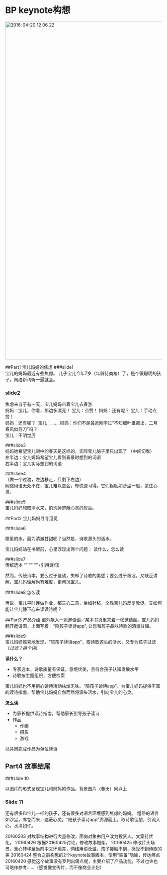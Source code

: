 # BP keynote构想  

<img width="1086" alt="2016-04-20 12 06 22" src="https://cloud.githubusercontent.com/assets/11477264/14740739/844a5226-0891-11e6-8786-1013a6a535f3.png">

##Part1 宝儿妈妈的焦虑
###slide1  
宝儿的妈妈最近有些焦虑。
儿子宝儿今年7岁（年龄待商榷）了，是个很聪明的孩子。网络新词听一遍就会。

### slide2
焦虑来自于有一天，宝儿妈妈带着宝儿去春游  
妈妈：宝儿，你看，那边多漂亮！ 
宝儿：点赞！
妈妈：还有呢？ 宝儿：手动点赞！    
妈妈：还有呢？   宝儿：…… 妈妈：你们不是最近刚学过“不知细叶谁裁出，二月春风似剪刀”吗？  
宝儿：不明觉厉

###slide3  
妈妈她希望宝儿眼中的春天是这样的，实际宝儿脑子里只出现了
（中间切看）  
左半边：宝儿妈妈希望宝儿看到春景时想到的词语  
右半边：宝儿实际想到的词语

###slide4  
（做一个过渡，左边移走，只剩下右边）  
网络用语无处不在，宝儿难以意会，却快速习得。它们粗粝如沙尘一般，蒙住心灵。

###slide5  
宝儿妈妈想取清水来，酌洗掉遮蔽心灵的灰尘。

##Part2 宝儿妈妈寻寻觅觅

###slide6

哪里的水，最为清澈甘甜呢？当然是，诗歌源头的活水。

宝儿妈妈站在书架前，心里浮现出两个问题：
读什么，怎么读 

###slide7  
传统选本
“”
“”
“”
(引用诗句)
 
然而，传统诗本，要么过于低幼，失却了诗歌的美感；要么过于艰涩，又缺乏讲解，宝儿妈理解尚有难度，更何况宝儿。

###slide8
怎么读

再说，宝儿平时连做作业，都三心二意，坐如针毡，全靠宝儿妈反复敦促。又如何能让宝儿静下心来读读诗呢？

##Part3 产品介绍 
窗外飘入一张邀请函／某本书页里夹着一张邀请函。宝儿妈妈翻开邀请函，上面写着：“陪孩子读诗app”, 让您和孩子品味诗歌的清澈甘甜。  

###slide9   
宝儿妈妈惊喜地发现，“陪孩子读诗app”，取诗歌源头的活水，又专为孩子过滤（*过滤？换个词*）

**读什么？**
  - 专家选本，诗歌质量有保证。意境优美，且符合孩子认知发展水平  
  - 诗歌按主题组织，方便检索  

宝儿妈妈也不用担心读诗活动枯燥无味。“陪孩子读诗app”，为宝儿妈妈提供丰富的读诗指南，帮助宝儿妈妈自然而然将源头活水，引向宝儿的心灵。

**怎么读**

- 为家长提供读诗指南，帮助家长引导孩子读诗   
- 作品
   - 作画
   - 摄影
   - 游戏

以共同完成作品为单位读诗

## Part4 故事结尾
###slide 10 

以图片的形式呈现宝儿和妈妈的作品，背景图片（春天）同以上

### Slide 11
还有很多和宝儿一样的孩子，还有很多对语言环境感到焦虑的妈妈。
粗俗的语言如沙尘，席卷而来，遮蔽心灵。“陪孩子读诗app”溯源而上，取诗歌佳酿，引流入心，水清如许。

20160503 对故事结构进行大量修改，面向对象由用户改为投资人。文案待优化。
20160426 根据20160425讨论，修改故事框架。
20160425 修改片头场景，重心转移至当前中文环境差，网络用语泛滥，孩子接触不到，感受不到诗歌的美
20160424 整合之前构思的2个keynote故事版本，使用“装备”隐喻，传达痛点
20160420 感觉这个故事没有罗列出痛点呢，主要介绍了产品功能，不过也许也可略作参考……（感觉像宣传片，而不像商业计划）

